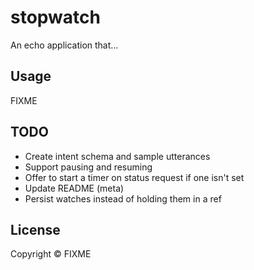 # stopwatch

An echo application that...

## Usage

FIXME

## TODO
* Create intent schema and sample utterances
* Support pausing and resuming
* Offer to start a timer on status request if one isn't set
* Update README (meta)
* Persist watches instead of holding them in a ref

## License

Copyright ©  FIXME
